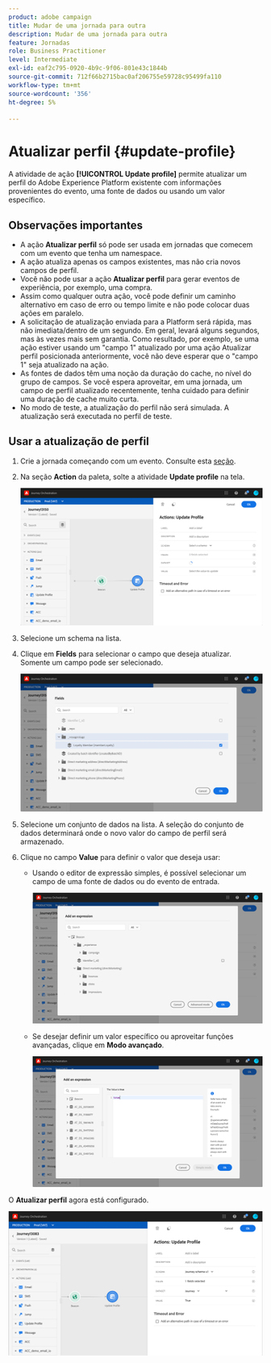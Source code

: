 ```yaml
---
product: adobe campaign
title: Mudar de uma jornada para outra
description: Mudar de uma jornada para outra
feature: Jornadas
role: Business Practitioner
level: Intermediate
exl-id: eaf2c795-0920-4b9c-9f06-801e43c1844b
source-git-commit: 712f66b2715bac0af206755e59728c95499fa110
workflow-type: tm+mt
source-wordcount: '356'
ht-degree: 5%

---
```


# Atualizar perfil {#update-profile}

A atividade de ação **[!UICONTROL Update profile]** permite atualizar um perfil do Adobe Experience Platform existente com informações provenientes do evento, uma fonte de dados ou usando um valor específico.

## Observações importantes

* A ação **Atualizar perfil** só pode ser usada em jornadas que comecem com um evento que tenha um namespace.
* A ação atualiza apenas os campos existentes, mas não cria novos campos de perfil.
* Você não pode usar a ação **Atualizar perfil** para gerar eventos de experiência, por exemplo, uma compra.
* Assim como qualquer outra ação, você pode definir um caminho alternativo em caso de erro ou tempo limite e não pode colocar duas ações em paralelo.
* A solicitação de atualização enviada para a Platform será rápida, mas não imediata/dentro de um segundo. Em geral, levará alguns segundos, mas às vezes mais sem garantia. Como resultado, por exemplo, se uma ação estiver usando um &quot;campo 1&quot; atualizado por uma ação Atualizar perfil posicionada anteriormente, você não deve esperar que o &quot;campo 1&quot; seja atualizado na ação.
* As fontes de dados têm uma noção da duração do cache, no nível do grupo de campos. Se você espera aproveitar, em uma jornada, um campo de perfil atualizado recentemente, tenha cuidado para definir uma duração de cache muito curta.
* No modo de teste, a atualização do perfil não será simulada. A atualização será executada no perfil de teste.

## Usar a atualização de perfil

1. Crie a jornada começando com um evento. Consulte esta [seção](../building-journeys/journey.md).

1. Na seção **Action** da paleta, solte a atividade **Update profile** na tela.

   ![](../assets/profileupdate0.png)

1. Selecione um schema na lista.

1. Clique em **Fields** para selecionar o campo que deseja atualizar. Somente um campo pode ser selecionado.

   ![](../assets/profileupdate2.png)

1. Selecione um conjunto de dados na lista. A seleção do conjunto de dados determinará onde o novo valor do campo de perfil será armazenado.

1. Clique no campo **Value** para definir o valor que deseja usar:

   * Usando o editor de expressão simples, é possível selecionar um campo de uma fonte de dados ou do evento de entrada.

      ![](../assets/profileupdate4.png)

   * Se desejar definir um valor específico ou aproveitar funções avançadas, clique em **Modo avançado**.

      ![](../assets/profileupdate3.png)

O **Atualizar perfil** agora está configurado.

![](../assets/profileupdate1.png)
